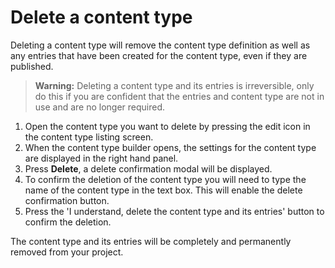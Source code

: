 # Delete a content type
Deleting a content type will remove the content type definition as well as any entries that have been created for the content type, even if they are published.

> **Warning:** Deleting a content type and its entries is irreversible, only do this if you are confident that the entries and content type are not in use and are no longer required.

1. Open the content type you want to delete by pressing the edit icon in the content type listing screen.
2. When the content type builder opens, the settings for the content type are displayed in the right hand panel.
3. Press **Delete**, a delete confirmation modal will be displayed.
4. To confirm the deletion of the content type you will need to type the name of the content type in the text box. This will enable the delete confirmation button.
5. Press the 'I understand, delete the content type and its entries' button to confirm the deletion.

The content type and its entries will be completely and permanently removed from your project.
